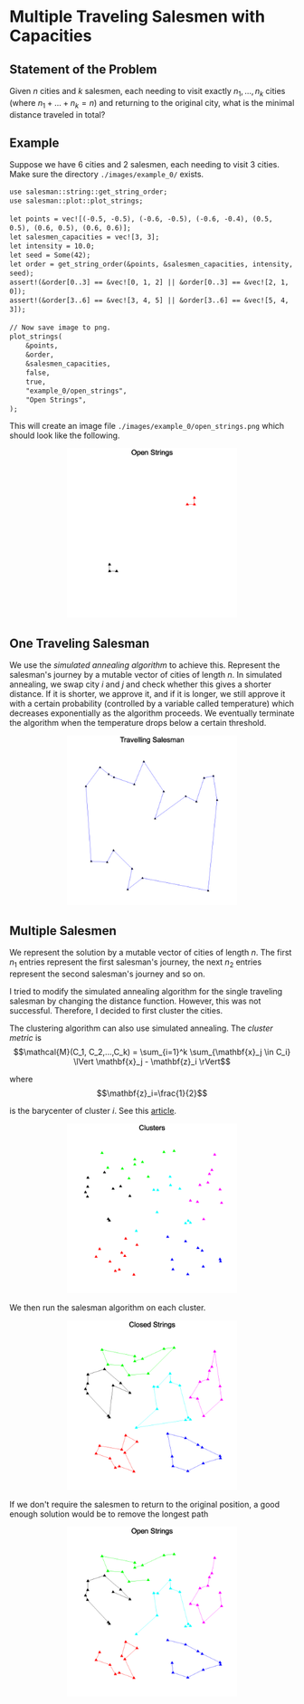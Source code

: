 # Multiple Traveling Salesmen with Capacities
## Statement of the Problem
Given $n$ cities and $k$ salesmen, each needing to visit exactly $n_1, ..., n_k$ cities (where $n_1 + ... + n_k = n$) and returning to the original city, what is the minimal distance traveled in total?

## Example
Suppose we have 6 cities and 2 salesmen, each needing to visit 3 cities. Make sure the directory `./images/example_0/` exists.

    use salesman::string::get_string_order;
    use salesman::plot::plot_strings;

    let points = vec![(-0.5, -0.5), (-0.6, -0.5), (-0.6, -0.4), (0.5, 0.5), (0.6, 0.5), (0.6, 0.6)];
    let salesmen_capacities = vec![3, 3];
    let intensity = 10.0;
    let seed = Some(42);
    let order = get_string_order(&points, &salesmen_capacities, intensity, seed);
    assert!(&order[0..3] == &vec![0, 1, 2] || &order[0..3] == &vec![2, 1, 0]);
    assert!(&order[3..6] == &vec![3, 4, 5] || &order[3..6] == &vec![5, 4, 3]);

    // Now save image to png.
    plot_strings(
        &points,
        &order,
        &salesmen_capacities,
        false,
        true,
        "example_0/open_strings",
        "Open Strings",
    );

This will create an image file `./images/example_0/open_strings.png` which should look like the following.

<p align="center">
<img src="images/example_0/open_strings.png" width="300" height="300">
</p>

## One Traveling Salesman
We use the _simulated annealing algorithm_ to achieve this. Represent the salesman's journey by a mutable vector of cities of length $n$. In simulated annealing, we swap city $i$ and $j$ and check whether this gives a shorter distance. If it is shorter, we approve it, and if it is longer, we still approve it with a certain probability (controlled by a variable called temperature) which decreases exponentially as the algorithm proceeds. We eventually terminate the algorithm when the temperature drops below a certain threshold.

<p align="center">
<img src="images/salesman.png" width="300" height="300">
</p>

## Multiple Salesmen
We represent the solution by a mutable vector of cities of length $n$. The first $n_1$ entries represent the first salesman's journey, the next $n_2$ entries represent the second salesman's journey and so on. 

I tried to modify the simulated annealing algorithm for the single traveling salesman by changing the distance function. However, this was not successful. Therefore, I decided to first cluster the cities. 

The clustering algorithm can also use simulated annealing. The _cluster metric_ is 
$$\mathcal{M}(C_1, C_2,...,C_k) = \sum_{i=1}^k \sum_{\mathbf{x}_j \in C_i} \lVert \mathbf{x}_j - \mathbf{z}_i \rVert$$ 

where 
$$\mathbf{z}_i=\frac{1}{2}$$
<!-- $$
{\mathbf{z}}_i = \frac{1}{|C_i|} 
\sum_{\mathbf{x} \in C_i} \mathbf{x}
$$ -->

is the barycenter of cluster $i$. See this [article](http://library.isical.ac.in:8080/jspui/bitstream/10263/5650/1/Clustering%20using%20simulated%20annealing%20with%20probabilistic%20redistribution-IJOPRAAI-15-2-2001-%20p%20269-285.pdf).

<p align="center">
<img src="images/example_1/clusters.png" width="300" height="300">
</p>

We then run the salesman algorithm on each cluster.

<p align="center">
<img src="images/example_1/closed_strings.png" width="300" height="300">
</p>

If we don't require the salesmen to return to the original position, a good enough solution would be to remove the longest path 

<p align="center">
<img src="images/example_1/open_strings.png" width="300" height="300">
</p>

